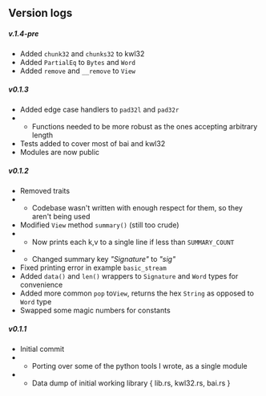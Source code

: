 ## Version logs 

##### v.1.4-pre
- Added `chunk32` and `chunks32` to kwl32
- Added `PartialEq` to `Bytes` and `Word`
- Added `remove` and `__remove` to `View`

##### v0.1.3
- Added edge case handlers to `pad32l` and `pad32r` 
- - Functions needed to be more robust as the ones accepting arbitrary length 
- Tests added to cover most of bai and kwl32
- Modules are now public

##### v0.1.2 
- Removed traits
- - Codebase wasn't written with enough respect for them, so they aren't being used
- Modified `View` method `summary()` (still too crude)
- - Now prints each k,v to a single line if less than `SUMMARY_COUNT`
- - Changed summary key _"Signature"_ to _"sig"_
- Fixed printing error in example `basic_stream`
- Added `data()` and `len()` wrappers to `Signature` and  `Word` types for convenience
- Added more common `pop` to`View`, returns the hex `String` as opposed to `Word` type 
- Swapped some magic numbers for constants

##### v0.1.1 
- Initial commit
- - Porting over some of the python tools I wrote, as a single module
- - Data dump of initial working library { lib.rs, kwl32.rs, bai.rs }

